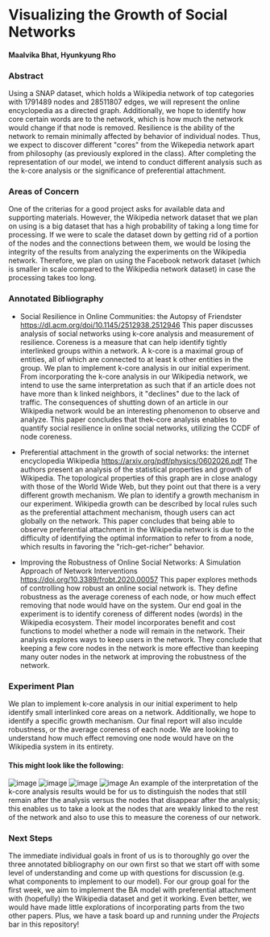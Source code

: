 # Visualizing the Growth of Social Networks
#### Maalvika Bhat, Hyunkyung Rho

### Abstract
Using a SNAP dataset, which holds a Wikipedia network of top categories with 1791489 nodes and 28511807 edges, we will represent the online encyclopedia as a directed graph. 
Additionally, we hope to identify how core certain words are to the network, which is how much the network would change if that node is removed. Resilience is the ability of the network to remain minimally affected by behavior of individual nodes. Thus, we expect to discover different "cores" from the Wikepedia network apart from philosophy (as previously explored in the class). After completing the representation of our model, we intend to conduct different analysis such as the k-core analysis or the significance of preferential attachment.

### Areas of Concern
One of the criterias for a good project asks for available data and supporting materials. However, the Wikipedia network dataset that we plan on using is a big dataset that has a high probability of taking a long time for processing. If we were to scale the dataset down by getting rid of a portion of the nodes and the connections between them, we would be losing the integrity of the results from analyzing the experiments on the Wikipedia network. Therefore, we plan on using the Facebook network dataset (which is smaller in scale compared to the Wikipedia network dataset) in case the processing takes too long. 

### Annotated Bibliography 

- Social Resilience in Online Communities: the Autopsy of Friendster 
https://dl.acm.org/doi/10.1145/2512938.2512946
This paper discusses analysis of social networks using k-core analysis and measurement of resilience. Coreness is a measure that can help identify tightly interlinked groups within a network. A k-core is a maximal group of entities, all of which are connected to at least k other entities in the group. 
We plan to implement k-core analysis in our initial experiment. From incorporating the k-core analysis in our Wikipedia network, we intend to use the same interpretation as such that if an article does not have more than k linked neighbors, it "declines" due to the lack of traffic. The consequences of shutting down of an article in our Wikipedia network would be an interesting phenomenon to observe and analyze. This paper concludes that thek-core analysis enables to quantify social resilience in online social networks, utilizing the CCDF of node coreness.
 
- Preferential attachment in the growth of social networks: the internet encyclopedia Wikipedia 
https://arxiv.org/pdf/physics/0602026.pdf
The authors present an analysis of the statistical properties and growth of Wikipedia. The topological properties of this graph are in close analogy with those of the World Wide Web, but they point out that there is a very different growth mechanism. We plan to identify a growth mechanism in our experiment. Wikipedia growth can be described by local rules such as the preferential attachment mechanism, though users can act globally on the network. This paper concludes that being able to observe preferential attachment in the Wikipedia network is due to the difficulty of identifying the optimal information to refer to from a node, which results in favoring the "rich-get-richer" behavior.
 
- Improving the Robustness of Online Social Networks: A Simulation Approach of Network Interventions 
https://doi.org/10.3389/frobt.2020.00057 
This paper explores methods of controlling how robust an online social network is. They define robustness as the average coreness of each node, or how much effect removing that node would have on the system. Our end goal in the experiment is to identify coreness of different nodes (words) in the Wikipedia ecosystem. Their model incorporates benefit and cost functions to model whether a node will remain in the network. Their analysis explores ways to keep users in the network. They conclude that keeping a few core nodes in the network is more effective than keeping many outer nodes in the network at improving the robustness of the network. 

### Experiment Plan

We plan to implement k-core analysis in our initial experiment to help identify small interlinked core areas on a network. Additionally, we hope to identify a specific growth mechanism. Our final report will also inculde robustness, or the average coreness of each node. We are looking to understand how much effect removing one node would have on the Wikipedia system in its entirety. 

#### This might look like the following: 

![image](https://user-images.githubusercontent.com/42943695/135956178-7be28d2a-271f-4671-aac8-302259e1a3d1.png)
![image](https://user-images.githubusercontent.com/42943695/135956215-19eee954-1169-4363-a9cb-19e8463c47d7.png)
![image](https://user-images.githubusercontent.com/42943695/135956190-6796ebc6-929d-44a6-9b9c-ffba262a9b7d.png)
![image](https://user-images.githubusercontent.com/42943695/135956199-d2c1c30f-b044-4708-8633-9c61139cd3d8.png)
An example of the interpretation of the k-core analysis results would be for us to distinguish the nodes that still remain after the analysis versus the nodes that disappear after the analysis; this enables us to take a look at the nodes that are weakly linked to the rest of the network and also to use this to measure the coreness of our network.

### Next Steps
The immediate individual goals in front of us is to thoroughly go over the three annotated bibliography on our own first so that we start off with some level of understanding and come up with questions for discussion (e.g. what components to implement to our model). For our group goal for the first week, we aim to implement the BA model with preferential attachment with (hopefully) the Wikipedia dataset and get it working. Even better, we would have made little explorations of incorporating parts from the two other papers.
Plus, we have a task board up and running under the *Projects* bar in this repository!
